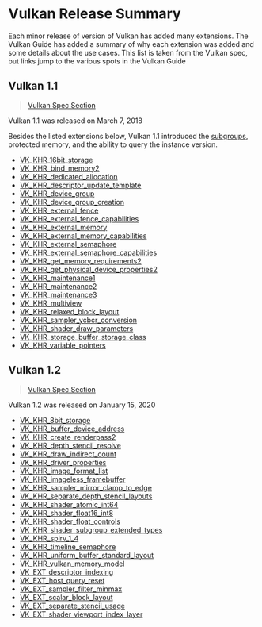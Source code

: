 # Vulkan Release Summary

Each minor release of version of Vulkan has added many extensions. The Vulkan Guide has added a summary of why each extension was added and some details about the use cases. This list is taken from the Vulkan spec, but links jump to the various spots in the Vulkan Guide

## Vulkan 1.1

> [Vulkan Spec Section](https://www.khronos.org/registry/vulkan/specs/1.2-extensions/html/vkspec.html#versions-1.1)

Vulkan 1.1 was released on March 7, 2018

Besides the listed extensions below, Vulkan 1.1 introduced the [subgroups](./extensions/shader_features.md#vk_ext_shader_subgroup_ballot-and-vk_ext_shader_subgroup_vote), protected memory, and the ability to query the instance version.

- [VK_KHR_16bit_storage](./extensions/shader_features.md#vk_khr_8bit_storage-and-vk_khr_16bit_storage)
- [VK_KHR_bind_memory2](./extensions/cleanup.md#pnext-expansions)
- [VK_KHR_dedicated_allocation](./extensions/cleanup.md#vk_khr_dedicated_allocation)
- [VK_KHR_descriptor_update_template](./extensions/VK_KHR_descriptor_update_template.md)
- [VK_KHR_device_group](./extensions/device_groups.md)
- [VK_KHR_device_group_creation](./extensions/device_groups.md)
- [VK_KHR_external_fence](./extensions/external.md)
- [VK_KHR_external_fence_capabilities](./extensions/external.md)
- [VK_KHR_external_memory](./extensions/external.md)
- [VK_KHR_external_memory_capabilities](./extensions/external.md)
- [VK_KHR_external_semaphore](./extensions/external.md)
- [VK_KHR_external_semaphore_capabilities](./extensions/external.md)
- [VK_KHR_get_memory_requirements2](./extensions/cleanup.md#pnext-expansions)
- [VK_KHR_get_physical_device_properties2](./extensions/cleanup.md#pnext-expansions)
- [VK_KHR_maintenance1](./extensions/cleanup.md#maintenance-extensions)
- [VK_KHR_maintenance2](./extensions/cleanup.md#maintenance-extensions)
- [VK_KHR_maintenance3](./extensions/cleanup.md#maintenance-extensions)
- [VK_KHR_multiview](https://www.khronos.org/registry/vulkan/specs/1.2-extensions/man/html/VK_KHR_multiview.html#_description)
- [VK_KHR_relaxed_block_layout](./extensions/shader_features.md#vk_khr_relaxed_block_layout)
- [VK_KHR_sampler_ycbcr_conversion](./extensions/VK_KHR_sampler_ycbcr_conversion.md)
- [VK_KHR_shader_draw_parameters](./extensions/shader_features.md#vk_khr_shader_draw_parameters)
- [VK_KHR_storage_buffer_storage_class](./extensions/shader_features.md#vk_khr_storage_buffer_storage_class)
- [VK_KHR_variable_pointers](./extensions/shader_features.md#vk_khr_variable_pointers)

## Vulkan 1.2

> [Vulkan Spec Section](https://www.khronos.org/registry/vulkan/specs/1.2-extensions/html/vkspec.html#versions-1.2)

Vulkan 1.2 was released on January 15, 2020

- [VK_KHR_8bit_storage](./extensions/shader_features.md#vk_khr_8bit_storage-and-vk_khr_16bit_storage)
- [VK_KHR_buffer_device_address](https://www.khronos.org/registry/vulkan/specs/1.2-extensions/man/html/VK_KHR_buffer_device_address.html#_description)
- [VK_KHR_create_renderpass2](./extensions/cleanup.md#pnext-expansions)
- [VK_KHR_depth_stencil_resolve](https://www.khronos.org/registry/vulkan/specs/1.2-extensions/man/html/VK_KHR_depth_stencil_resolve.html#_description)
- [VK_KHR_draw_indirect_count](./extensions/VK_KHR_draw_indirect_count.md)
- [VK_KHR_driver_properties](./extensions/cleanup.md#vk_khr_driver_properties)
- [VK_KHR_image_format_list](./extensions/VK_KHR_image_format_list.md)
- [VK_KHR_imageless_framebuffer](./extensions/VK_KHR_imageless_framebuffer.md)
- [VK_KHR_sampler_mirror_clamp_to_edge](./extensions/cleanup.md#vk_khr_sampler_mirror_clamp_to_edge)
- [VK_KHR_separate_depth_stencil_layouts](./extensions/cleanup.md#vk_khr_separate_depth_stencil_layouts)
- [VK_KHR_shader_atomic_int64](./extensions/shader_features.md#vk_khr_shader_atomic_int64)
- [VK_KHR_shader_float16_int8](./extensions/shader_features.md#vk_khr_shader_float16_int8)
- [VK_KHR_shader_float_controls](./extensions/shader_features.md#vk_khr_shader_float_controls)
- [VK_KHR_shader_subgroup_extended_types](./extensions/shader_features.md#vk_khr_shader_subgroup_extended_types)
- [VK_KHR_spirv_1_4](./extensions/shader_features.md#vk_khr_spirv_1_4)
- [VK_KHR_timeline_semaphore](https://www.khronos.org/blog/vulkan-timeline-semaphores)
- [VK_KHR_uniform_buffer_standard_layout](./extensions/shader_features.md#vk_khr_uniform_buffer_standard_layout)
- [VK_KHR_vulkan_memory_model](./extensions/shader_features.md#vk_khr_vulkan_memory_model)
- [VK_EXT_descriptor_indexing](./extensions/VK_EXT_descriptor_indexing.md)
- [VK_EXT_host_query_reset](./extensions/cleanup.md#vk_ext_host_query_reset)
- [VK_EXT_sampler_filter_minmax](./extensions/cleanup.md#vk_ext_sampler_filter_minmax)
- [VK_EXT_scalar_block_layout](./extensions/shader_features.md#vk_ext_scalar_block_layout)
- [VK_EXT_separate_stencil_usage](./extensions/cleanup.md#vk_ext_separate_stencil_usage)
- [VK_EXT_shader_viewport_index_layer](./extensions/shader_features.md#vk_ext_shader_viewport_index_layer)
